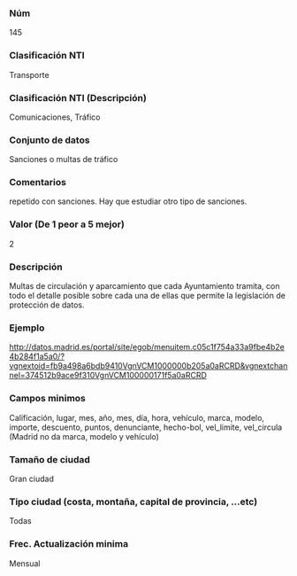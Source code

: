 ### Núm
145
### Clasificación NTI
Transporte
### Clasificación NTI (Descripción)
Comunicaciones, Tráfico
### Conjunto de datos
Sanciones o multas de tráfico
### Comentarios
repetido con sanciones. Hay que estudiar otro tipo de sanciones.
### Valor (De 1 peor a 5 mejor)
2
### Descripción
Multas de circulación y aparcamiento que cada Ayuntamiento tramita, con todo el detalle posible sobre cada una de ellas que permite la legislación de protección de datos.
### Ejemplo
http://datos.madrid.es/portal/site/egob/menuitem.c05c1f754a33a9fbe4b2e4b284f1a5a0/?vgnextoid=fb9a498a6bdb9410VgnVCM1000000b205a0aRCRD&vgnextchannel=374512b9ace9f310VgnVCM100000171f5a0aRCRD
### Campos minimos
Calificación, lugar, mes, año, mes, día, hora, vehículo, marca, modelo, importe, descuento, puntos, denunciante, hecho-bol, vel_limite, vel_circula (Madrid no da marca, modelo y vehículo)
### Tamaño de ciudad
Gran ciudad
### Tipo ciudad (costa, montaña, capital de provincia, …etc)
Todas
### Frec. Actualización minima
Mensual

